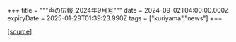 +++
title = """声の広報_2024年9月号"""
date = 2024-09-02T04:00:00.000Z
expiryDate = 2025-01-29T01:39:23.990Z
tags = ["kuriyama","news"]
+++


[[source]](https://www.town.kuriyama.hokkaido.jp/site/koho/28728.html)
